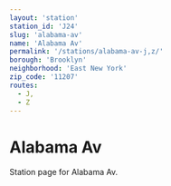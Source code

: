 ```yaml
---
layout: 'station'
station_id: 'J24'
slug: 'alabama-av'
name: 'Alabama Av'
permalink: '/stations/alabama-av-j,z/'
borough: 'Brooklyn'
neighborhood: 'East New York'
zip_code: '11207'
routes:
  - J,
  - Z
---
```

# Alabama Av

Station page for Alabama Av.
